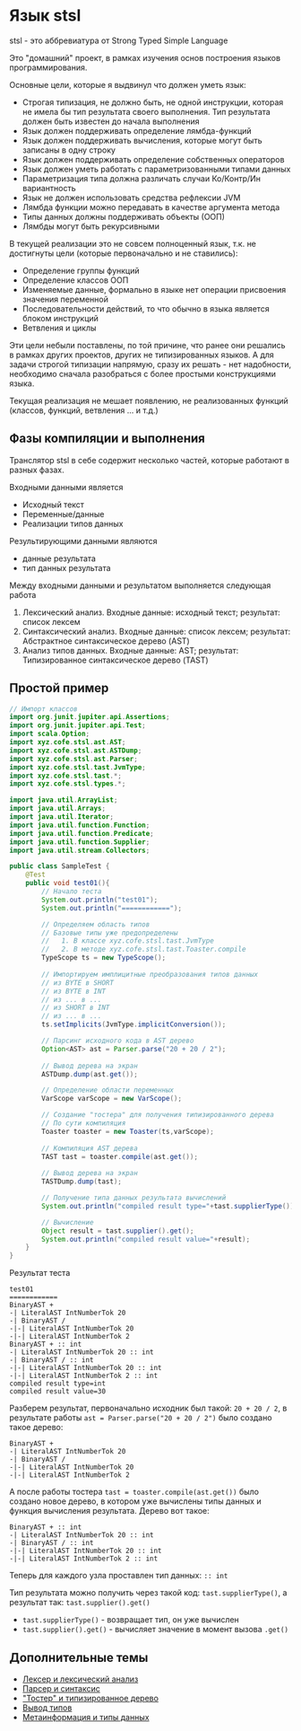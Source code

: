 Язык stsl
=============================================

stsl - это аббревиатура от Strong Typed Simple Language

Это "домашний" проект, в рамках изучения основ построения языков программирования.

Основные цели, которые я выдвинул что должен уметь язык:

- Строгая типизация, не должно быть, не одной инструкции, которая не имела бы тип результата своего выполнения. Тип результата должен быть известен до начала выполнения
- Язык должен поддерживать определение лямбда-функций
- Язык должен поддерживать вычисления, которые могут быть записаны в одну строку
- Язык должен поддерживать определение собственных операторов
- Язык должен уметь работать с параметризованными типами данных
- Параметризация типа должна различать случаи Ко/Контр/Ин вариантность
- Язык не должен использовать средства рефлексии JVM
- Лямбда функции можно передавать в качестве аргумента метода
- Типы данных должны поддерживать объекты (ООП)
- Лямбды могут быть рекурсивными

В текущей реализации это не совсем полноценный язык, т.к. не достигнуты цели (которые первоначально и не ставились):

- Определение группы функций
- Определение классов ООП
- Изменяемые данные, формально в языке нет операции присвоения значения переменной
- Последовательности действий, то что обычно в языка является блоком инструкций
- Ветвления и циклы

Эти цели небыли поставлены, по той причине, что ранее они решались в рамках других проектов, других не типизированных языков. А для задачи строгой типизации напрямую, сразу их решать - нет надобности, необходимо сначала разобраться с более простыми конструкциями языка.

Текущая реализация не мешает появлению, не реализованных функций (классов, функций, ветвления ... и т.д.)

Фазы компиляции и выполнения
----------------------------

Транслятор stsl в себе содержит несколько частей, которые работают в разных фазах.

Входными данными является

- Исходный текст
- Переменные/данные
- Реализации типов данных

Результирующими данными являются

- данные результата
- тип данных результата

Между входными данными и результатом выполняется следующая работа

1. Лексический анализ. Входные данные: исходный текст; результат: список лексем 
2. Синтаксический анализ. Входные данные: список лексем; результат: Абстрактное синтаксическое дерево (AST)
3. Анализ типов данных. Входные данные: AST; результат: Типизированное синтаксическое дерево (TAST)

Простой пример
----------------------------

```java
// Импорт классов
import org.junit.jupiter.api.Assertions;
import org.junit.jupiter.api.Test;
import scala.Option;
import xyz.cofe.stsl.ast.AST;
import xyz.cofe.stsl.ast.ASTDump;
import xyz.cofe.stsl.ast.Parser;
import xyz.cofe.stsl.tast.JvmType;
import xyz.cofe.stsl.tast.*;
import xyz.cofe.stsl.types.*;

import java.util.ArrayList;
import java.util.Arrays;
import java.util.Iterator;
import java.util.function.Function;
import java.util.function.Predicate;
import java.util.function.Supplier;
import java.util.stream.Collectors;

public class SampleTest {
    @Test
    public void test01(){
        // Начало теста
        System.out.println("test01");
        System.out.println("============");

        // Определяем область типов
        // Базовые типы уже предопределены
        //   1. В классе xyz.cofe.stsl.tast.JvmType
        //   2. В методе xyz.cofe.stsl.tast.Toaster.compile
        TypeScope ts = new TypeScope();
        
        // Импортируем имплицитные преобразования типов данных
        // из BYTE в SHORT
        // из BYTE в INT
        // из ... в ...
        // из SHORT в INT
        // из ... в ...
        ts.setImplicits(JvmType.implicitConversion());

        // Парсинг исходного кода в AST дерево
        Option<AST> ast = Parser.parse("20 + 20 / 2");
        
        // Вывод дерева на экран
        ASTDump.dump(ast.get());

        // Определение области переменных
        VarScope varScope = new VarScope();

        // Создание "тостера" для получения типизированного дерева
        // По сути компиляция
        Toaster toaster = new Toaster(ts,varScope);
        
        // Компиляция AST дерева
        TAST tast = toaster.compile(ast.get());
        
        // Вывод дерева на экран
        TASTDump.dump(tast);

        // Получение типа данных результата вычислений
        System.out.println("compiled result type="+tast.supplierType());

        // Вычисление
        Object result = tast.supplier().get();
        System.out.println("compiled result value="+result);
    }
}
```

Результат теста

    test01
    ============
    BinaryAST +
    -| LiteralAST IntNumberTok 20
    -| BinaryAST /
    -|-| LiteralAST IntNumberTok 20
    -|-| LiteralAST IntNumberTok 2
    BinaryAST + :: int
    -| LiteralAST IntNumberTok 20 :: int
    -| BinaryAST / :: int
    -|-| LiteralAST IntNumberTok 20 :: int
    -|-| LiteralAST IntNumberTok 2 :: int
    compiled result type=int
    compiled result value=30

Разберем результат, первоначально исходник был такой: `20 + 20 / 2`, в результате работы `ast = Parser.parse("20 + 20 / 2")` было создано такое дерево:

    BinaryAST +
    -| LiteralAST IntNumberTok 20
    -| BinaryAST /
    -|-| LiteralAST IntNumberTok 20
    -|-| LiteralAST IntNumberTok 2

А после работы тостера `tast = toaster.compile(ast.get())` было создано новое дерево, в котором уже вычислены типы данных и функция вычисления результата. Дерево вот такое:

    BinaryAST + :: int
    -| LiteralAST IntNumberTok 20 :: int
    -| BinaryAST / :: int
    -|-| LiteralAST IntNumberTok 20 :: int
    -|-| LiteralAST IntNumberTok 2 :: int

Теперь для каждого узла проставлен тип данных: `:: int`

Тип результата можно получить через такой код: `tast.supplierType()`, а результат так: `tast.supplier().get()`

- `tast.supplierType()` - возвращает тип, он уже вычислен
- `tast.supplier().get()` - вычисляет значение в момент вызова `.get()`

Дополнительные темы
----------------------

- [Лексер и лексический анализ](lexer.md)
- [Парсер и синтаксис](parser.md)
- ["Тостер" и типизированное дерево](toaster.md)
- [Вывод типов](type-inference.md)
- [Метаинформация и типы данных](https://github.com/gochaorg/stsl/blob/master/stsl-type/src/site/markdown/types.md)